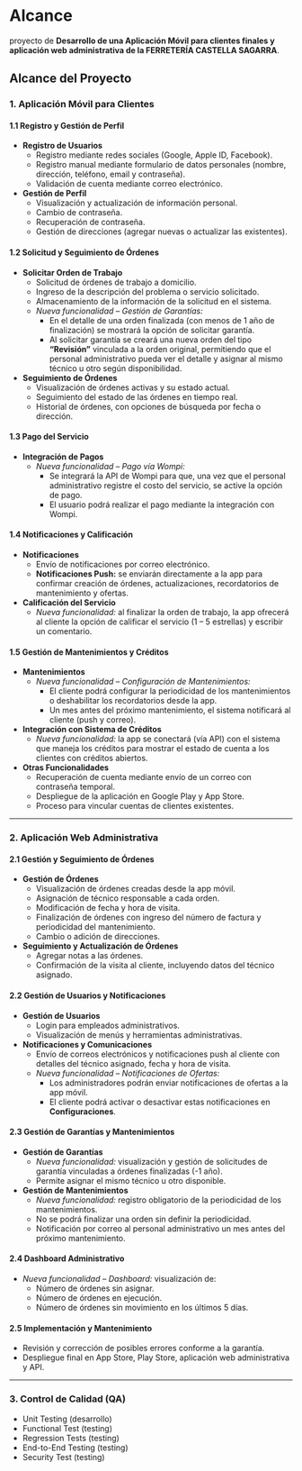 # Alcance

proyecto de **Desarrollo de una Aplicación Móvil para clientes finales y aplicación web administrativa de la FERRETERÍA CASTELLA SAGARRA**. 

## Alcance del Proyecto

### 1. Aplicación Móvil para Clientes

#### 1.1 Registro y Gestión de Perfil

- **Registro de Usuarios**  
  - Registro mediante redes sociales (Google, Apple ID, Facebook).  
  - Registro manual mediante formulario de datos personales (nombre, dirección, teléfono, email y contraseña).  
  - Validación de cuenta mediante correo electrónico.
- **Gestión de Perfil**  
  - Visualización y actualización de información personal.  
  - Cambio de contraseña.  
  - Recuperación de contraseña.  
  - Gestión de direcciones (agregar nuevas o actualizar las existentes).

#### 1.2 Solicitud y Seguimiento de Órdenes

- **Solicitar Orden de Trabajo**  
  - Solicitud de órdenes de trabajo a domicilio.  
  - Ingreso de la descripción del problema o servicio solicitado.  
  - Almacenamiento de la información de la solicitud en el sistema.  
  - *Nueva funcionalidad – Gestión de Garantías:*  
    - En el detalle de una orden finalizada (con menos de 1 año de finalización) se mostrará la opción de solicitar garantía.  
    - Al solicitar garantía se creará una nueva orden del tipo **“Revisión”** vinculada a la orden original, permitiendo que el personal administrativo pueda ver el detalle y asignar al mismo técnico u otro según disponibilidad.
- **Seguimiento de Órdenes**  
  - Visualización de órdenes activas y su estado actual.  
  - Seguimiento del estado de las órdenes en tiempo real.  
  - Historial de órdenes, con opciones de búsqueda por fecha o dirección.

#### 1.3 Pago del Servicio

- **Integración de Pagos**  
  - *Nueva funcionalidad – Pago vía Wompi:*  
    - Se integrará la API de Wompi para que, una vez que el personal administrativo registre el costo del servicio, se active la opción de pago.  
    - El usuario podrá realizar el pago mediante la integración con Wompi.

#### 1.4 Notificaciones y Calificación

- **Notificaciones**  
  - Envío de notificaciones por correo electrónico.  
  - **Notificaciones Push:** se enviarán directamente a la app para confirmar creación de órdenes, actualizaciones, recordatorios de mantenimiento y ofertas.
- **Calificación del Servicio**  
  - *Nueva funcionalidad:* al finalizar la orden de trabajo, la app ofrecerá al cliente la opción de calificar el servicio (1 – 5 estrellas) y escribir un comentario.

#### 1.5 Gestión de Mantenimientos y Créditos

- **Mantenimientos**  
  - *Nueva funcionalidad – Configuración de Mantenimientos:*  
    - El cliente podrá configurar la periodicidad de los mantenimientos o deshabilitar los recordatorios desde la app.  
    - Un mes antes del próximo mantenimiento, el sistema notificará al cliente (push y correo).
- **Integración con Sistema de Créditos**  
  - *Nueva funcionalidad:* la app se conectará (vía API) con el sistema que maneja los créditos para mostrar el estado de cuenta a los clientes con créditos abiertos.
- **Otras Funcionalidades**  
  - Recuperación de cuenta mediante envío de un correo con contraseña temporal.  
  - Despliegue de la aplicación en Google Play y App Store.  
  - Proceso para vincular cuentas de clientes existentes.

---

### 2. Aplicación Web Administrativa

#### 2.1 Gestión y Seguimiento de Órdenes

- **Gestión de Órdenes**  
  - Visualización de órdenes creadas desde la app móvil.  
  - Asignación de técnico responsable a cada orden.  
  - Modificación de fecha y hora de visita.  
  - Finalización de órdenes con ingreso del número de factura y periodicidad del mantenimiento.  
  - Cambio o adición de direcciones.
- **Seguimiento y Actualización de Órdenes**  
  - Agregar notas a las órdenes.  
  - Confirmación de la visita al cliente, incluyendo datos del técnico asignado.

#### 2.2 Gestión de Usuarios y Notificaciones

- **Gestión de Usuarios**  
  - Login para empleados administrativos.  
  - Visualización de menús y herramientas administrativas.
- **Notificaciones y Comunicaciones**  
  - Envío de correos electrónicos y notificaciones push al cliente con detalles del técnico asignado, fecha y hora de visita.  
  - *Nueva funcionalidad – Notificaciones de Ofertas:*  
    - Los administradores podrán enviar notificaciones de ofertas a la app móvil.  
    - El cliente podrá activar o desactivar estas notificaciones en **Configuraciones**.

#### 2.3 Gestión de Garantías y Mantenimientos

- **Gestión de Garantías**  
  - *Nueva funcionalidad:* visualización y gestión de solicitudes de garantía vinculadas a órdenes finalizadas (-1 año).  
  - Permite asignar el mismo técnico u otro disponible.
- **Gestión de Mantenimientos**  
  - *Nueva funcionalidad:* registro obligatorio de la periodicidad de los mantenimientos.  
  - No se podrá finalizar una orden sin definir la periodicidad.  
  - Notificación por correo al personal administrativo un mes antes del próximo mantenimiento.

#### 2.4 Dashboard Administrativo

- *Nueva funcionalidad – Dashboard:* visualización de:  
  - Número de órdenes sin asignar.  
  - Número de órdenes en ejecución.  
  - Número de órdenes sin movimiento en los últimos 5 días.

#### 2.5 Implementación y Mantenimiento

- Revisión y corrección de posibles errores conforme a la garantía.  
- Despliegue final en App Store, Play Store, aplicación web administrativa y API.

---

### 3. Control de Calidad (QA)

- Unit Testing (desarrollo)  
- Functional Test (testing)  
- Regression Tests (testing)  
- End-to-End Testing (testing)  
- Security Test (testing)

